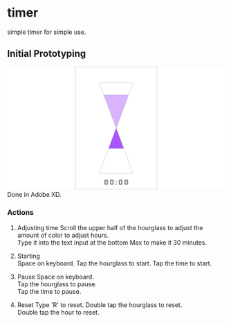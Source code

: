 # timer  
simple timer for simple use.  
## Initial Prototyping  
![alt text](prototype/20190217timer.png "Logo Title Text 1")  
Done in Adobe XD.  
### Actions  
  1. Adjusting time
 	  Scroll the upper half of the hourglass to adjust the amount of color to adjust hours.  
    Type it into the text input at the bottom
    Max to make it 30 minutes.   
    
  2. Starting  
    Space on keyboard.
    Tap the hourglass to start.
    Tap the time to start.
    
  3. Pause
    Space on keyboard.  
    Tap the hourglass to pause.  
    Tap the time to pause.
    
  4. Reset
    Type 'R' to reset.
    Double tap the hourglass to reset.  
    Double tap the hour to reset.  
